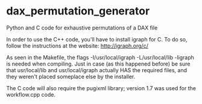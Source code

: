 # dax_permutation_generator
Python and C code for exhaustive permutations of a DAX file

In order to use the C++ code, you'll have to install igraph for C. To do so, follow the instructions at the website:
http://igraph.org/c/ 

As seen in the Makefile, the flags -I/usr/local/igraph -L/usr/local/lib -ligraph  is needed when compiling. 
Just in case (as this happened before) be sure that usr/local/lib and usr/local/igraph actually HAS the required files,
and they weren't placed someplace else by the installer.

The C code will also require the pugixml library; version 1.7 was used for the workflow.cpp code.
